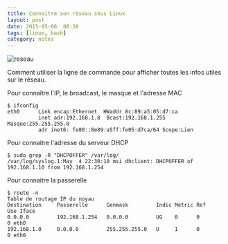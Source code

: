 ```yaml
---
title: Connaitre son réseau sous Linux
layout: post
date: 2015-05-06  00:38
tags: [linux, bash]
category: notes
---
```


![reseau](http://upload.wikimedia.org/wikipedia/commons/thumb/d/d5/Pkuczynski_RJ-45_patchcord.jpg/320px-Pkuczynski_RJ-45_patchcord.jpg)


Comment utiliser la ligne de commande pour afficher toutes les
infos utiles sur le réseau.

Pour connaître l'IP, le broadcast, le masque et l'adresse MAC

    $ ifconfig 
    eth0      Link encap:Ethernet  HWaddr 8c:89:a5:05:d7:ca  
              inet adr:192.168.1.8  Bcast:192.168.1.255  Masque:255.255.255.0
              adr inet6: fe80::8e89:a5ff:fe05:d7ca/64 Scope:Lien


Pour connaitre l'adresse du serveur DHCP 

    $ sudo grep -R "DHCPOFFER" /var/log/
    /var/log/syslog.1:May  4 22:30:10 msi dhclient: DHCPOFFER of 192.168.1.10 from 192.168.1.254

Pour connaitre la passerelle

    $ route -n
    Table de routage IP du noyau
    Destination     Passerelle      Genmask         Indic Metric Ref    Use Iface
    0.0.0.0         192.168.1.254   0.0.0.0         UG    0      0        0 eth0
    192.168.1.0     0.0.0.0         255.255.255.0   U     1      0        0 eth0



